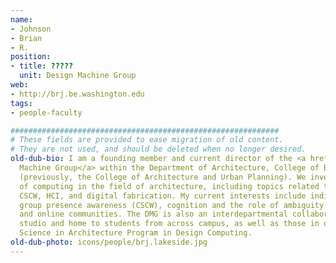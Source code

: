 ```yaml
---
name:
- Johnson
- Brian
- R.
position:
- title: ?????
  unit: Design Machine Group
web:
- http://brj.be.washington.edu
tags:
- people-faculty

############################################################
# These fields are provided to ease migration of old content.
# They are not used, and should be deleted when no longer desired.
old-dub-bio: I am a founding member and current director of the <a href="http://dmg.be.washington.edu">Design
  Machine Group</a> within the Department of Architecture, College of Built Environments
  (previously, the College of Architecture and Urban Planning). We investigate aspects
  of computing in the field of architecture, including topics related to Simulation,
  CSCW, HCI, and digital fabrication. My current interests include individual and
  group presence awareness (CSCW), cognition and the role of ambiguity in design,
  and online communities. The DMG is also an interdepartmental collaborative research
  studio and home to students from across campus, as well as those in our Master of
  Science in Architecture Program in Design Computing.
old-dub-photo: icons/people/brj.lakeside.jpg
---
```

